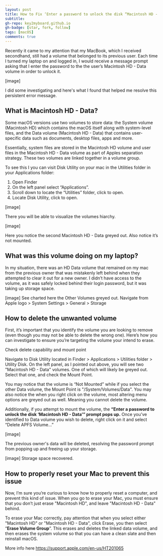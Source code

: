 ```yaml
---
layout: post
title: How to Fix ‘Enter a password to unlock the disk “Macintosh HD - Data”’ Prompt
subtitle:
gh-repo: key2myboard.github.io
gh-badge: [star, fork, follow]
tags: [macOS]
comments: true
---
```


Recently it came to my attention that my MacBook, which I received secondhand, still had a volume that belonged to its previous user. Each time I turned my laptop on and logged in, I would receive a message prompt asking that I enter the password to the the user’s Macintosh HD - Data volume in order to unlock it.

[image]

I did some investigating and here's what I found that helped me resolve this persistent error message.

## What is Macintosh HD - Data?
Some macOS versions use two volumes to store data: the System volume (Macintosh HD) which contains the macOS itself along with system-level files, and the Data volume (Macintosh HD - Data) that contains user-specific data such as documents, desktop files, apps and more.

Essentially, system files are stored in the Macintosh HD volume and user files in the Macintosh HD - Data volume as part of Apples separation strategy. These two volumes are linked together in a volume group.

To see this I you can visit Disk Utility on your mac in the Utilities folder in your Applications folder:

1. Open Finder
2. On the left panel select “Applications”.
3. Scroll down to locate the “Utilities” folder, click to open.
4. Locate Disk Utility, click to open.

[image]

There you will be able to visualize the volumes hiarchy.

[image]

Here you notice the second Macintosh HD - Data greyed out. Also notice it’s not mounted.

## What was this volume doing on my laptop?
In my situation, there was an HD Data volume that remained on my mac from the previous owner that was mistakenly left behind when they attempted to clear it out for a new owner. I didn’t have access to the volume, as it was safely locked behind their login password, but it was taking up storage space.

[image]
See charted here the Other Volumes greyed out. Navigate from Apple logo > System Settings > General > Storage

## How to delete the unwanted volume

First, it’s important that you identify the volume you are looking to remove (even though you may not be able to delete the wrong one). Here’s how you can investigate to ensure you’re targeting the volume your intend to erase.

Check delete capability and mount point

Navigate to Disk Utility located in Finder > Applications > Utilities folder > Utility Disk.
On the left panel, as I pointed out above, you will see two "Macintosh HD - Data" volumes. One of which will likely be greyed out. Select that one, and check the Mount Point.

You may notice that the volume is “Not Mounted” while if you select the other Data volume, the Mount Point is "/System/Volumes/Data". You may also notice the when you right click on the volume, most altering menu options are greyed out as well. Meaning you cannot delete the volume.

Additionally, if you attempt to mount the volume, the **“Enter a password to unlock the disk ‘Macintosh HD - Data’” prompt pops up.**
Once you’ve identified to Data volume you wish to delete, right click on it and select “Delete APFS Volume…”

<!-- Include another way to ensure proper volume by compairing storage amount -->

[image]

The previous owner's data will be deleted, resolving the password prompt from popping up and freeing up your storage.

[image]
Storage space recovered.

## How to properly reset your Mac to prevent this issue

Now, I’m sure you’re curious to know how to properly reset a computer, and prevent this kind of issue. When you go to erase your Mac, you must ensure that you don’t just erase "Macintosh HD", and leave "Macintosh HD - Data" behind. 

To erase your Mac correctly, pay attention that when you select either "Macintosh HD" or "Macintosh HD - Data", click Erase, you then select “**Erase Volume Group**”. This erases and deletes the linked data volume, and then erases the system volume so that you can have a clean slate and then reinstall macOS.

More info here https://support.apple.com/en-us/HT201065
